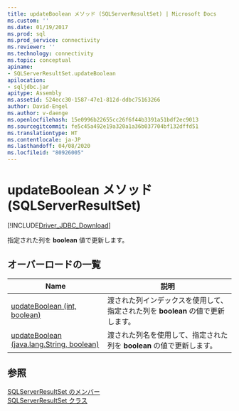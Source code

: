 ```yaml
---
title: updateBoolean メソッド (SQLServerResultSet) | Microsoft Docs
ms.custom: ''
ms.date: 01/19/2017
ms.prod: sql
ms.prod_service: connectivity
ms.reviewer: ''
ms.technology: connectivity
ms.topic: conceptual
apiname:
- SQLServerResultSet.updateBoolean
apilocation:
- sqljdbc.jar
apitype: Assembly
ms.assetid: 524ecc30-1587-47e1-812d-ddbc75163266
author: David-Engel
ms.author: v-daenge
ms.openlocfilehash: 15e0996b22655cc26f6f44b3391a51bdf2ec9013
ms.sourcegitcommit: fe5c45a492e19a320a1a36b037704bf132dffd51
ms.translationtype: HT
ms.contentlocale: ja-JP
ms.lasthandoff: 04/08/2020
ms.locfileid: "80926005"
---
```

# <a name="updateboolean-method-sqlserverresultset"></a>updateBoolean メソッド (SQLServerResultSet)
[!INCLUDE[Driver_JDBC_Download](../../../includes/driver_jdbc_download.md)]

  指定された列を **boolean** 値で更新します。  
  
## <a name="overload-list"></a>オーバーロードの一覧  
  
|Name|説明|  
|----------|-----------------|  
|[updateBoolean (int, boolean)](../../../connect/jdbc/reference/updateboolean-method-int-boolean.md)|渡された列インデックスを使用して、指定された列を **boolean** の値で更新します。|  
|[updateBoolean (java.lang.String, boolean)](../../../connect/jdbc/reference/updateboolean-method-java-lang-string-boolean.md)|渡された列名を使用して、指定された列を **boolean** の値で更新します。|  
  
## <a name="see-also"></a>参照  
 [SQLServerResultSet のメンバー](../../../connect/jdbc/reference/sqlserverresultset-members.md)   
 [SQLServerResultSet クラス](../../../connect/jdbc/reference/sqlserverresultset-class.md)  
  
  
